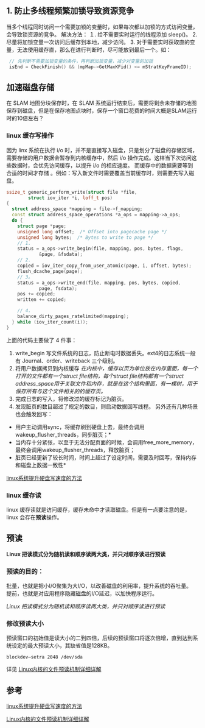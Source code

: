 ## 1. 防止多线程频繁加锁导致资源竞争
当多个线程同时访问一个需要加锁的变量时，如果每次都以加锁的方式访问变量，会导致锁资源的竞争。
解决方法：
１. 给不需要实时运行的线程添加 sleep()。
2. 尽量将加锁变量一次访问后缓存到本地，减少访问。
3. 对于需要实时获取直的变量，无法使用缓存直，那么在进行判断时，尽可能放到最后一个。如：
   ```C++
    // 先判断不需要加锁变量的条件，再判断加锁变量，减少对变量的加锁
    isEnd = CheckFinish() && (mpMap->GetMaxKFid() <= mStratKeyFrameID);
   ```

## 加速磁盘存储
在 SLAM 地图分块保存时，在 SLAM 系统运行结束后，需要将剩余未存储的地图保存到磁盘，但是在保存地图点块时，保存一个窗口花费的时间大概是SLAM运行时的10倍左右？

### linux 缓存写操作
因为 linx 系统在执行 i/o 时，并不是直接写入磁盘，只是划分了磁盘的存储区域，需要存储的用户数据会暂存到内核缓存中，然后 i/o 操作完成。这样当下次访问这些数据时，会优先访问缓存，以提升 i/o 的相应速度。 而缓存中的数据需要等到合适的时间才存储 。例如：写入新文件时需要覆盖当前缓存时，则需要先写入磁盘。
```C++
ssize_t generic_perform_write(struct file *file,
        struct iov_iter *i, loff_t pos)
{
  struct address_space *mapping = file->f_mapping;
  const struct address_space_operations *a_ops = mapping->a_ops;
  do {
    struct page *page;
    unsigned long offset;  /* Offset into pagecache page */
    unsigned long bytes;  /* Bytes to write to page */
    // 1. 
    status = a_ops->write_begin(file, mapping, pos, bytes, flags,
            &page, &fsdata);
    // 2.
    copied = iov_iter_copy_from_user_atomic(page, i, offset, bytes);
    flush_dcache_page(page);
    // 3。  
    status = a_ops->write_end(file, mapping, pos, bytes, copied,
            page, fsdata);
    pos += copied;
    written += copied;

    // 4. 
    balance_dirty_pages_ratelimited(mapping);
  } while (iov_iter_count(i));
}
```
上面的代码主要做了 4 件事：
1. write_begin 写文件系统的日志，防止断电时数据丢失。ext4的日志系统一般有 Journal、order、writeback 三个级别。
2. 将用户数据拷贝到内核缓存
*在内核中，缓存以页为单位放在内存里面，每一个打开的文件都有一个struct file结构，每个struct file结构都有一个struct address_space用于关联文件和内存，就是在这个结构里面，有一棵树，用于保存所有与这个文件相关的的缓存页。*
3. 完成日志的写入，将修改过的缓存标记为脏页。
4. 发现脏页的数目超过了规定的数目，则启动数据回写线程。
另外还有几种场景也会触发回写：
- 用户主动调用sync，将缓存刷到硬盘上去，最终会调用wakeup_flusher_threads，同步脏页；*
- 当内存十分紧张，以至于无法分配页面的时候，会调用free_more_memory，最终会调用wakeup_flusher_threads，释放脏页；
- 脏页已经更新了较长时间，时间上超过了设定时间，需要及时回写，保持内存和磁盘上数据一致性*

[linux系统提升硬盘写速度的方法](https://blog.csdn.net/qq_38639426/article/details/101441284)

### linux 缓存读
linux 缓存读就是访问缓存，缓存未命中才读取磁盘。但是有一点要注意的是，linux 会存在**预读**操作。
## 预读
**Linux 把读模式分为随机读和顺序读两大类，并只对顺序读进行预读**
### 预读的目的：
批量，也就是把小I/O聚集为大I/O，以改善磁盘的利用率，提升系统的吞吐量。
提前，也就是对应用程序隐藏磁盘的I/O延迟，以加快程序运行。

*Linux 把读模式分为随机读和顺序读两大类，并只对顺序读进行预读*
### 修改预读大小
预读窗口的初始值是读大小的二到四倍，后续的预读窗口将逐次倍增，直到达到系统设定的最大预读大小，其缺省值是128KB。
```shell
blockdev–setra 2048 /dev/sda
```
详见 [Linux内核的文件预读机制详细详解](https://blog.csdn.net/kunyus/article/details/104620057)

## 参考
[linux系统提升硬盘写速度的方法](https://blog.csdn.net/qq_38639426/article/details/101441284)

[Linux内核的文件预读机制详细详解](https://blog.csdn.net/kunyus/article/details/104620057)
